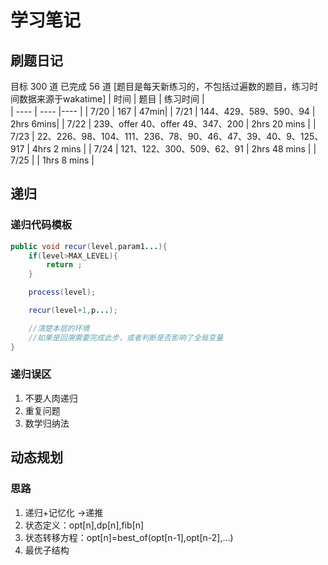 # 学习笔记
## 刷题日记
目标 300 道
已完成 56 道
[题目是每天新练习的，不包括过遍数的题目，练习时间数据来源于wakatime]
|  时间   | 题目  | 练习时间  |   
|  ----  | ----  |----   |
| 7/20  | 167 | 47min|
| 7/21  | 144、429、589、590、94 | 2hrs 6mins|
| 7/22  | 239、offer 40、offer 49、347、200 | 2hrs 20 mins |
| 7/23  | 22、226、98、104、111、236、78、90、46、47、39、40、9、125、917 | 4hrs 2 mins |
| 7/24  | 121、122、300、509、62、91 | 2hrs 48 mins |
| 7/25  |  | 1hrs 8 mins |




## 递归
### 递归代码模板
```java
public void recur(level,param1...){
    if(level>MAX_LEVEL){
        return ;
    }

    process(level);

    recur(level+1,p...);

    //清楚本层的环境
    //如果是回溯需要完成此步，或者判断是否影响了全局变量
}
```
### 递归误区
1.  不要人肉递归
2.  重复问题
3.  数学归纳法

## 动态规划
### 思路
1.  递归+记忆化 ->递推
2.  状态定义：opt[n],dp[n],fib[n]
3.  状态转移方程：opt[n]=best_of(opt[n-1],opt[n-2],...)
4.  最优子结构


